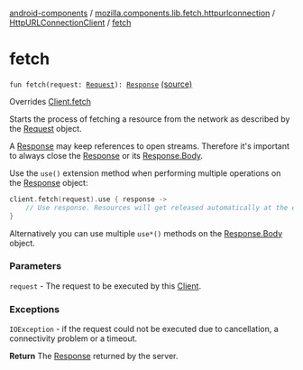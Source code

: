 [android-components](../../index.md) / [mozilla.components.lib.fetch.httpurlconnection](../index.md) / [HttpURLConnectionClient](index.md) / [fetch](./fetch.md)

# fetch

`fun fetch(request: `[`Request`](../../mozilla.components.concept.fetch/-request/index.md)`): `[`Response`](../../mozilla.components.concept.fetch/-response/index.md) [(source)](https://github.com/mozilla-mobile/android-components/blob/master/components/lib/fetch-httpurlconnection/src/main/java/mozilla/components/lib/fetch/httpurlconnection/HttpURLConnectionClient.kt#L24)

Overrides [Client.fetch](../../mozilla.components.concept.fetch/-client/fetch.md)

Starts the process of fetching a resource from the network as described by the [Request](../../mozilla.components.concept.fetch/-request/index.md) object.

A [Response](../../mozilla.components.concept.fetch/-response/index.md) may keep references to open streams. Therefore it's important to always close the [Response](../../mozilla.components.concept.fetch/-response/index.md) or
its [Response.Body](../../mozilla.components.concept.fetch/-response/-body/index.md).

Use the `use()` extension method when performing multiple operations on the [Response](../../mozilla.components.concept.fetch/-response/index.md) object:

``` Kotlin
client.fetch(request).use { response ->
    // Use response. Resources will get released automatically at the end of the block.
}
```

Alternatively you can use multiple `use*()` methods on the [Response.Body](../../mozilla.components.concept.fetch/-response/-body/index.md) object.

### Parameters

`request` - The request to be executed by this [Client](../../mozilla.components.concept.fetch/-client/index.md).

### Exceptions

`IOException` - if the request could not be executed due to cancellation, a connectivity problem or a
timeout.

**Return**
The [Response](../../mozilla.components.concept.fetch/-response/index.md) returned by the server.

